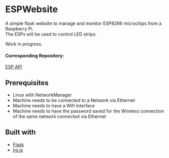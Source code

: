 # ESPWebsite
A simple flask website to manage and monitor ESP8266 microchips from a Raspberry Pi.\
The ESPs will be used to control LED strips.

Work in progress.

#### Corresponding Repository:
[ESP API](https://github.com/marcleibold/ESPLED)

## Prerequisites
- Linux with NetworkManager
- Machine needs to be connected to a Network via Ethernet
- Machine needs to have a Wifi Interface
- Machine needs to have the password saved for the Wireless connection of the same network connected via Ethernet

## Built with
- [Flask](https://flask.palletsprojects.com/)
- [iro.js](https://iro.js.org/)

